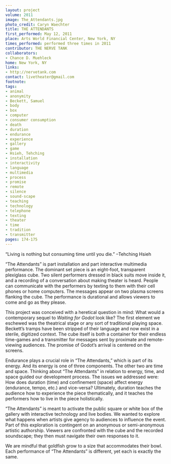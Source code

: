 ```yaml
---
layout: project
volume: 2011
image: The_Attendants.jpg
photo_credit: Caryn Waechter
title: THE ATTENDANTS
first_performed: May 12, 2011
place: Arts World Financial Center, New York, NY
times_performed: performed three times in 2011
contributor: THE NERVE TANK
collaborators:
- Chance D. Muehleck
home: New York, NY
links:
- http://nervetank.com
contact: livetheater@gmail.com
footnote:
tags:
- animal
- anonymity
- Beckett, Samuel
- body
- box
- computer
- consumer consumption
- death
- duration
- endurance
- experience
- gallery
- game
- Hsieh, Tehching
- installation
- interactivity
- language
- multimedia
- process
- promise
- remote
- silence
- sound-scape
- teaching
- technology
- telephone
- texting
- theater
- time
- tradition
- transmitter
pages: 174-175
---
```


“Living is nothing but consuming time until you die.”  –Tehching Hsieh

“The Attendants” is part installation and part interactive multimedia performance. The dominant set piece is an eight-foot, transparent plexiglass cube. Two silent performers dressed in black suits move inside it, and a recording of a conversation about making theater is heard. People can communicate with the performers by texting to them with their cell phones or home computers. The messages appear on two plasma screens flanking the cube. The performance is durational and allows viewers to come and go as they please.

This project was conceived with a heretical question in mind: What would a contemporary sequel to _Waiting for Godot_ look like? The first element we eschewed was the theatrical stage or any sort of traditional playing space. Beckett’s tramps have been stripped of their language and now exist in a sterile, digitized context. The cube itself is both a container for their endless time-games and a transmitter for messages sent by proximate and remote-viewing audiences. The promise of Godot’s arrival is centered on the screens. 

Endurance plays a crucial role in “The Attendants,” which is part of its energy. And its energy is one of three components. The other two are time and space. Thinking about “The Attendants” in relation to energy, time, and space guided our development process. The issues we addressed were: How does duration (time) and confinement (space) affect energy (endurance, tempo, etc.) and vice-versa? Ultimately, duration teaches the audience how to experience the piece thematically, and it teaches the performers how to live in the piece holistically.

“The Attendants” is meant to activate the public square or white box of the gallery with interactive technology and live bodies. We wanted to explore what happens when artists give agency to audiences to influence the event. Part of this exploration is contingent on an anonymous or semi-anonymous artistic authorship. Viewers are confronted with the cube and the recorded soundscape; they then must navigate their own responses to it.

We are mindful that goldfish grow to a size that accommodates their bowl. Each performance of “The Attendants” is different, yet each is exactly the same.
